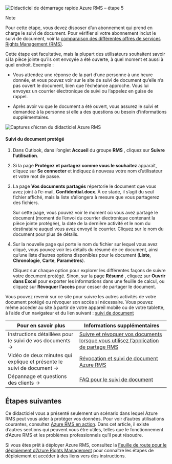 ![Didacticiel de démarrage rapide Azure RMS – étape 5](../media/AzRMS_QuickStartSteps5.PNG)

> [!NOTE]
> Pour cette étape, vous devez disposer d’un abonnement qui prend en charge le suivi de document. Pour vérifier si votre abonnement inclut le suivi de document, voir la [comparaison des différentes offres de services Rights Management (RMS)](https://technet.microsoft.com/dn858608.aspx).

Cette étape est facultative, mais la plupart des utilisateurs souhaitent savoir si la pièce jointe qu’ils ont envoyée a été ouverte, à quel moment et aussi à quel endroit. Exemple :

-   Vous attendez une réponse de la part d’une personne à une heure donnée, et vous pouvez voir sur le site de suivi de document qu’elle n’a pas ouvert le document, bien que l’échéance approche. Vous lui envoyez un courrier électronique de suivi ou l’appelez en guise de rappel.

-   Après avoir vu que le document a été ouvert, vous assurez le suivi et demandez à la personne si elle a des questions ou besoin d’informations supplémentaires.

![Captures d’écran du didacticiel Azure RMS](../media/AzRMS_Tutorial_5_Screenshots.png)

#### <a name="to-track-your-protected-document"></a>Suivi du document protégé

1.  Dans Outlook, dans l’onglet **Accueil** du groupe **RMS** , cliquez sur **Suivre l’utilisation**.

2.  Si la page **Protégez et partagez comme vous le souhaitez** apparaît, cliquez sur **Se connecter** et indiquez à nouveau votre nom d’utilisateur et votre mot de passe.

3.  La page **Vos documents partagés** répertorie le document que vous avez joint à l’e-mail, **Confidential.docx**. À ce stade, il s’agit du seul fichier affiché, mais la liste s’allongera à mesure que vous partagerez des fichiers.

    Sur cette page, vous pouvez voir le moment où vous avez partagé le document (moment de l’envoi du courrier électronique contenant la pièce jointe protégée), la date de la dernière activité et le nom du destinataire auquel vous avez envoyé le courrier. Cliquez sur le nom du document pour plus de détails.

4.  Sur la nouvelle page qui porte le nom du fichier sur lequel vous avez cliqué, vous pouvez voir les détails du résumé de ce document, ainsi qu’une liste d’autres options disponibles pour le document (**Liste**, **Chronologie**, **Carte**, **Paramètres**).

    Cliquez sur chaque option pour explorer les différentes façons de suivre votre document protégé. Sinon, sur la page **Résumé** , cliquez sur **Ouvrir dans Excel** pour exporter les informations dans une feuille de calcul, ou cliquez sur **Révoquer l’accès** pour cesser de partager le document.

Vous pouvez revenir sur ce site pour suivre les autres activités de votre document protégé ou révoquer son accès si nécessaire. Vous pouvez même accéder au site à partir de votre appareil mobile ou de votre tablette, à l’aide d’un navigateur et du lien suivant : [suivi de document](http://go.microsoft.com/fwlink/?LinkId=529562)

|Pour en savoir plus|Informations supplémentaires|
|--------------------------------|--------------------------|
|Instructions détaillées pour le suivi de vos documents   →|[Suivre et révoquer vos documents lorsque vous utilisez l’application de partage RMS](../rms-client/sharing-app-track-revoke.md)|
|Vidéo de deux minutes qui explique et présente le suivi de document   →|[Révocation et suivi de document Azure RMS](http://channel9.msdn.com/Series/Information-Protection/Azure-RMS-Document-Tracking-and-Revocation)|
|Dépannage et questions des clients   →|[FAQ pour le suivi de document](https://technet.microsoft.com/dn947488)|

## <a name="next-steps"></a>Étapes suivantes
Ce didacticiel vous a présenté seulement un scénario dans lequel Azure RMS peut vous aider à protéger vos données. Pour voir d’autres utilisations courantes, consultez [Azure RMS en action](../understand-explore/what-admins-users-see.md). Dans cet article, il existe d’autres sections qui peuvent vous être utiles, telles que le fonctionnement d’Azure RMS et les problèmes professionnels qu’il peut résoudre.

Si vous êtes prêt à déployer Azure RMS, consultez la [Feuille de route pour le déploiement d’Azure Rights Management](../plan-design/deployment-roadmap.md) pour connaître les étapes de déploiement et accéder à des liens vers des instructions.


